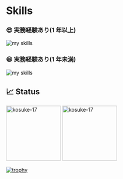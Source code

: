 # Skills

### 😎 実務経験あり(1 年以上)

<img alt="my skills" src="https://skillicons.dev/icons?theme=light&perline=8&i=ts,js,html,css,ruby,nodejs,react,nextjs,nestjs,redux,prisma,aws,materialui,jest,git,github,figma,vscode" />

### 😄 実務経験あり(1 年未満)

<img alt="my skills" src="https://skillicons.dev/icons?theme=light&perline=8&i=mongodb,docker,fastapi,py,mysql,postman" />

## 📈 Status

<p align="left">
<img src="https://github-readme-stats.vercel.app/api/top-langs?username=kosuke-17&show_icons=true&locale=en&layout=compact" height="150px" alt="kosuke-17" />
 <img src="https://github-readme-stats.vercel.app/api?username=kosuke-17&show_icons=true&locale=en" height="150px" alt="kosuke-17" />
</p>

[![trophy](https://github-profile-trophy.vercel.app/?username=kosuke-17&margin-w=5)](https://github.com/kosuke-17/)
